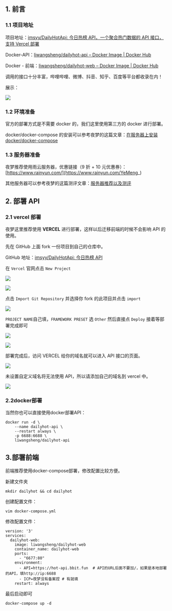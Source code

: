 ## 1. 前言

### 1.1 项目地址

项目地址：[imsyy/DailyHotApi: 今日热榜 API，一个聚合热门数据的 API 接口，支持 Vercel 部署](https://github.com/imsyy/DailyHotApi)

Docker-API：[liwangsheng/dailyhot-api – Docker Image | Docker Hub](https://hub.docker.com/r/liwangsheng/dailyhot-api)

Docker - 前端：[liwangsheng/dailyhot-web – Docker Image | Docker Hub](https://hub.docker.com/r/liwangsheng/dailyhot-web)

调用的接口十分丰富，哔哩哔哩、微博、抖音、知乎、百度等平台都收录在内！

展示：

![](https://pic2.zhimg.com/v2-8d5b16a3ce747aa17a9d649cec1fb145_r.jpg)

### 1.2 环境准备

官方的部署方式是不需要 docker 的，我们这里使用第三方的 docker 进行部署。

docker/docker-compose 的安装可以参考夜梦的这篇文章：[在服务器上安装 docker/docker-compose](https://tech.yemengstar.com/?p=536)

### 1.3 服务器准备

夜梦推荐使用雨云服务器，优惠链接（9 折 + 10 元优惠券）：[https://www.rainyun.com/](https://www.rainyun.com/YeMeng_)

其他服务器可以参考夜梦的这篇测评文章：[服务器推荐以及测评](https://tech.yemengstar.com/?p=5865)

## 2. 部署 API

### 2.1 vercel 部署

夜梦这里推荐使用 **VERCEL** 进行部署，这样以后迁移前端的时候不会影响 API 的使用。

先在 GitHub 上面 fork 一份项目到自己的仓库中。

GitHub 地址：[imsyy/DailyHotApi: 今日热榜 API](https://github.com/imsyy/DailyHotApi)

在 `Vercel` 官网点击 `New Project`

![](https://pic1.zhimg.com/v2-ab9847eca1e3c85186da53de12aa6948_r.jpg)

![](https://pic1.zhimg.com/v2-b2d432893c832fd0f2019dade19fa338_b.jpg)

点击 `Import Git Repository` 并选择你 fork 的此项目并点击 `import`

![](https://pic2.zhimg.com/v2-dba3ecc60a41764b27484d4bc249d979_r.jpg)

`PROJECT NAME`自己填，`FRAMEWORK PRESET` 选 `Other` 然后直接点 `Deploy` 接着等部署完成即可

![](https://pic3.zhimg.com/v2-ebb402f31704912a59c0b8c8d18792f6_r.jpg)

![](https://pic4.zhimg.com/v2-11e56994b2994bd23f0e310f933df3db_r.jpg)

部署完成后，访问 VERCEL 给你的域名就可以进入 API 接口的页面。

![](https://pic2.zhimg.com/v2-f99724d56bd8ab2fc7ae97e7c7558b15_r.jpg)

未设置自定义域名将无法使用 API，所以请添加自己的域名到 vercel 中。

![](https://pic2.zhimg.com/v2-01130118b20442feb6dd44ea5d365735_r.jpg)

### 2.2docker部署

当然你也可以直接使用docker部署API：

```text
docker run -d \
    --name dailyhot-api \
    --restart always \
    -p 6688:6688 \
    liwangsheng/dailyhot-api
```

## 3.部署前端

前端推荐使用docker-compose部署，修改配置比较方便。

新建文件夹

```text
mkdir dailyhot && cd dailyhot
```

创建配置文件：

```text
vim docker-compose.yml
```

修改配置文件：

```text
version: '3'
services:
  dailyhot-web:
    image: liwangsheng/dailyhot-web
    container_name: dailyhot-web
    ports:
      - "6677:80"
    environment:
      - API=https://hot-api.bbit.fun  # API的URL后面不要加/，如果是本地部署的API，填http://ip:6688
      - ICP=夜梦没有备案捏 # 有就填
    restart: always
```

最后启动即可

```text
docker-compose up -d
```